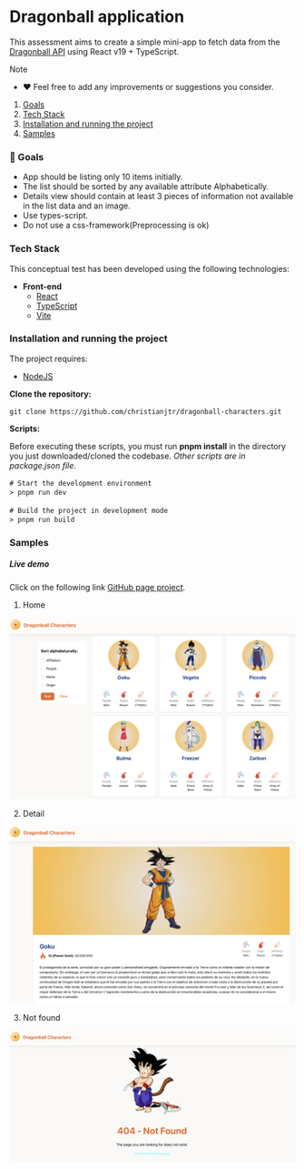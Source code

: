# Dragonball application

This assessment aims to create a simple mini-app to fetch data from the [Dragonball API](https://web.dragonball-api.com/) using React v19 + TypeScript.

> [!NOTE]
>
> - ❤️ Feel free to add any improvements or suggestions you consider.

1. [Goals](#001)
2. [Tech Stack](#002)
3. [Installation and running the project](#003)
4. [Samples](#004)

<a name="001"></a>

### 🎯 Goals

- App should be listing only 10 items initially.
- The list should be sorted by any available attribute Alphabetically.
- Details view should contain at least 3 pieces of information not available in the list data and an image.
- Use types-script.
- Do not use a css-framework(Preprocessing is ok)

<a name="002"></a>

### Tech Stack

This conceptual test has been developed using the following technologies:

- **Front-end**
  - [React](https://react.dev/)
  - [TypeScript](https://www.typescriptlang.org/)
  - [Vite](https://vitejs.dev/)

<a name="003"></a>

### Installation and running the project

The project requires:

- [NodeJS](https://nodejs.org/)

**Clone the repository:**

```shell
git clone https://github.com/christianjtr/dragonball-characters.git
```

**Scripts:**

Before executing these scripts, you must run **pnpm install** in the directory you just downloaded/cloned the codebase. _Other scripts are in package.json file_.

```shell
# Start the development environment
> pnpm run dev

# Build the project in development mode
> pnpm run build

```

<a name="004"></a>

### Samples

##### Live demo

Click on the following link [GitHub page project](https://christianjtr.github.io/dragonball-characters/).

1. Home

<p align="center">
  <img src="https://github.com/christianjtr/dragonball-characters/blob/main/samples/home.png"/>
</p>

2. Detail

<p align="center">
  <img src="https://github.com/christianjtr/dragonball-characters/blob/main/samples/detail.png"/>
</p>

3. Not found

<p align="center">
  <img src="https://github.com/christianjtr/dragonball-characters/blob/main/samples/not_found.png"/>
</p>
